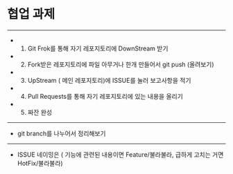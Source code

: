 # 협업 과제
---

- 1. Git Frok를 통해 자기 레포지토리에 DownStream 받기

- 2. Fork받은 레포지토리에 파일 아무거나 한개 만들어서 git push (올려보기)

- 3. UpStream ( 메인 레포지토리)에 ISSUE를 눌러 보고사항을 적기

- 4. Pull Requests를 통해 자기 레포지토리에 있는 내용을 올리기

- 5. 짜잔 완성


---

- git branch를 나누어서 정리해보기

---

- ISSUE 네이밍은 ( 기능에 관련된 내용이면 Feature/불라불라, 급하게 고치는 거면 HotFix/불라불라)
